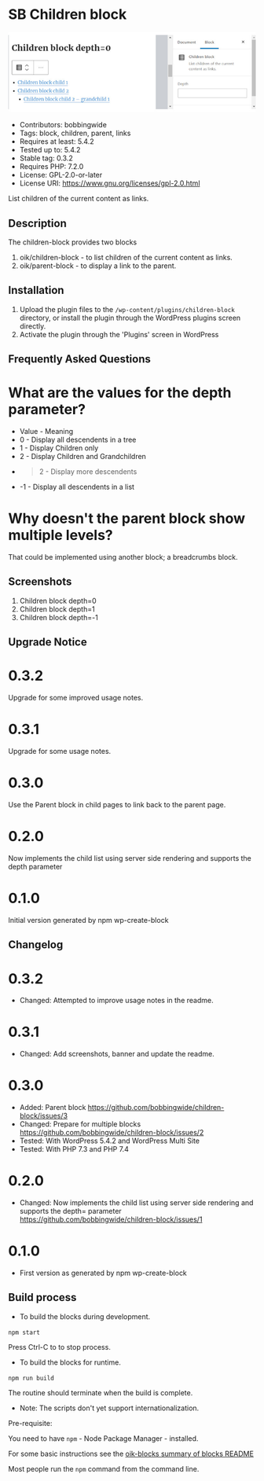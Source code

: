 # SB Children block 
![banner](https://raw.githubusercontent.com/bobbingwide/children-block/master/assets/children-block-banner-772x250.jpg)
* Contributors:      bobbingwide
* Tags:              block, children, parent, links
* Requires at least: 5.4.2
* Tested up to:      5.4.2
* Stable tag:        0.3.2
* Requires PHP:      7.2.0
* License:           GPL-2.0-or-later
* License URI:       https://www.gnu.org/licenses/gpl-2.0.html

List children of the current content as links.

## Description 
The children-block provides two blocks

1. oik/children-block - to list children of the current content as links.
2. oik/parent-block - to display a link to the parent.

## Installation 

1. Upload the plugin files to the `/wp-content/plugins/children-block` directory, or install the plugin through the WordPress plugins screen directly.
1. Activate the plugin through the 'Plugins' screen in WordPress

## Frequently Asked Questions 

# What are the values for the depth parameter? 

- Value - Meaning
- 0 - Display all descendents in a tree
- 1 - Display Children only
- 2 - Display Children and Grandchildren
- > 2 - Display more descendents
- -1 - Display all descendents in a list

# Why doesn't the parent block show multiple levels? 

That could be implemented using another block; a breadcrumbs block.

## Screenshots 
1. Children block depth=0
2. Children block depth=1
3. Children block depth=-1

## Upgrade Notice 
# 0.3.2 
Upgrade for some improved usage notes.

# 0.3.1 
Upgrade for some usage notes.

# 0.3.0 
Use the Parent block in child pages to link back to the parent page.

# 0.2.0 
Now implements the child list using server side rendering and supports the depth parameter

# 0.1.0 
Initial version generated by npm wp-create-block

## Changelog 
# 0.3.2 
* Changed: Attempted to improve usage notes in the readme.

# 0.3.1 
* Changed: Add screenshots, banner and update the readme.

# 0.3.0 
* Added: Parent block https://github.com/bobbingwide/children-block/issues/3
* Changed: Prepare for multiple blocks https://github.com/bobbingwide/children-block/issues/2
* Tested: With WordPress 5.4.2 and WordPress Multi Site
* Tested: With PHP 7.3 and PHP 7.4

# 0.2.0 
* Changed: Now implements the child list using server side rendering and supports the depth= parameter https://github.com/bobbingwide/children-block/issues/1

# 0.1.0 
* First version as generated by npm wp-create-block

## Build process 

- To build the blocks during development.

`npm start`

Press Ctrl-C to to stop process.

- To build the blocks for runtime.

`npm run build`

The routine should terminate when the build is complete.

* Note: The scripts don't yet support internationalization.

Pre-requisite:

You need to have `npm` - Node Package Manager - installed.

For some basic instructions see the [oik-blocks summary of blocks README](https://github.com/bobbingwide/oik-blocks/tree/master/blocks)

Most people run the `npm` command from the command line.



